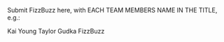 Submit FizzBuzz here, with EACH TEAM MEMBERS NAME IN THE TITLE, e.g.:

Kai Young Taylor Gudka FizzBuzz
